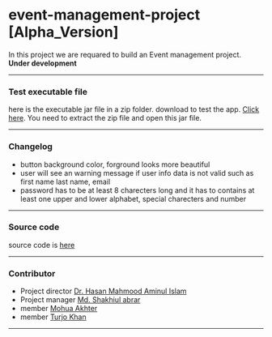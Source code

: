 # event-management-project [Alpha_Version]

In this project we are requared to build an Event management project. **Under development**

---

### Test executable file

here is the executable jar file in a zip folder. download to test the app. [Click here](bin/).
You need to extract the zip file and open this jar file.

---

### Changelog

-   button background color, forground looks more beautiful
-   user will see an warning message if user info data is not valid such as first name last name, email
-   password has to be at least 8 charecters long and it has to contains at least one upper and lower alphabet, special charecters and number

---

### Source code

source code is [here](src/event_management_project)

---

### Contributor

- Project director [Dr. Hasan Mahmood Aminul Islam](github.com/hmaislam)
- Project manager [Md. Shakhiul abrar](github.com/AbrarShakhi)
- member [Mohua Akhter](github.com/MohuaAkter)
- member [Turjo Khan](github.com/shahriarkhan12)


---
